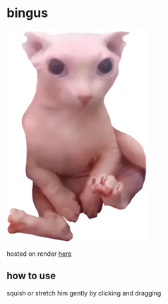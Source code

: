 # bingus

![bingus](assets/bingus.png)

hosted on render [here](https://rubber-bingus.onrender.com/)

## how to use

squish or stretch him gently by clicking and dragging
